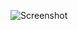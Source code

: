 ![Screenshot](https://raw.githubusercontent.com/Cryakl/Ultimate-RAT-Collection/refs/heads/main/SubSeven/SubSeven%20v1.9/Screenshot.png)
